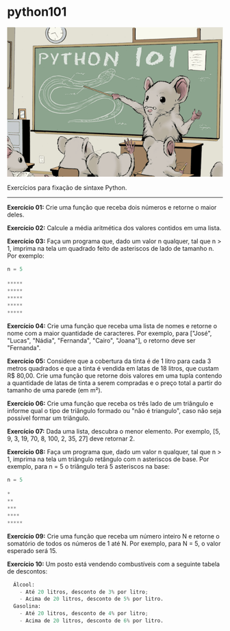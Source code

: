 # python101

<img src="./assets/python.png">

Exercícios para fixação de sintaxe Python.

<hr>

**Exercício 01:** Crie uma função que receba dois números e retorne o maior deles.

**Exercício 02:** Calcule a média aritmética dos valores contidos em uma lista.

**Exercício 03:** Faça um programa que, dado um valor n qualquer, tal que n > 1, imprima na tela um quadrado feito de asteriscos de lado de tamanho n. Por exemplo:
```python
n = 5

*****
*****
*****
*****
*****
```

**Exercício 04:** Crie uma função que receba uma lista de nomes e retorne o nome com a maior quantidade de caracteres. Por exemplo, para ["José", "Lucas", "Nádia", "Fernanda", "Cairo", "Joana"], o retorno deve ser "Fernanda".

**Exercício 05:** Considere que a cobertura da tinta é de 1 litro para cada 3 metros quadrados e que a tinta é vendida em latas de 18 litros, que custam R$ 80,00. Crie uma função que retorne dois valores em uma tupla contendo a quantidade de latas de tinta a serem compradas e o preço total a partir do tamanho de uma parede (em m²).

**Exercício 06:** Crie uma função que receba os três lado de um triângulo e informe qual o tipo de triângulo formado ou "não é triangulo", caso não seja possível formar um triângulo.

**Exercício 07:** Dada uma lista, descubra o menor elemento. Por exemplo, [5, 9, 3, 19, 70, 8, 100, 2, 35, 27] deve retornar 2.

**Exercício 08:** Faça um programa que, dado um valor n qualquer, tal que n > 1, imprima na tela um triângulo retângulo com n asteriscos de base. Por exemplo, para n = 5 o triângulo terá 5 asteriscos na base:
```python
n = 5

*
**
***
****
*****
```

**Exercício 09:** Crie uma função que receba um número inteiro N e retorne o somatório de todos os números de 1 até N. Por exemplo, para N = 5, o valor esperado será 15.


**Exercício 10:** Um posto está vendendo combustíveis com a seguinte tabela de descontos:
```python
  Álcool:
    - Até 20 litros, desconto de 3% por litro;
    - Acima de 20 litros, desconto de 5% por litro.
  Gasolina:
    - Até 20 litros, desconto de 4% por litro;
    - Acima de 20 litros, desconto de 6% por litro.
```
